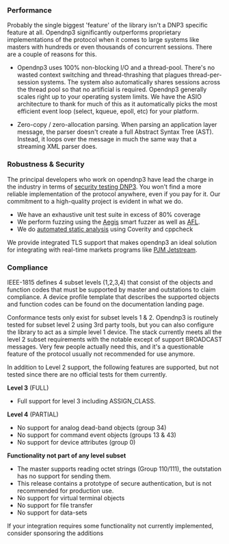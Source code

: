 ### Performance

Probably the single biggest 'feature' of the library isn't a DNP3 specific feature at all. Opendnp3 significantly outperforms
proprietary implementations of the protocol when it comes to large systems like masters with hundreds or even thousands of
concurrent sessions. There are a couple of reasons for this.

* Opendnp3 uses 100% non-blocking I/O and a thread-pool. There's no wasted context switching and thread-thrashing that plagues 
thread-per-session systems.  The system also automatically shares sessions across the thread pool so that no artificial is
required. Opendnp3 generally scales right up to your operating system limits.  We have the ASIO architecture to thank for
much of this as it automatically picks the most efficient event loop (select, kqueue, epoll, etc) for your platform.

* Zero-copy / zero-allocation parsing. When parsing an application layer message, the parser doesn't create a full 
Abstract Syntax Tree (AST). Instead, it loops over the message in much the same way that a streaming XML parser does.

### Robustness & Security

The principal developers who work on opendnp3 have lead the charge in the industry in terms of [security testing DNP3](https://www.automatak.com/robus).
You won't find a more reliable implementation of the protocol anywhere, even if you pay for it. Our commitment to a high-quality 
project is evident in what we do.

* We have an exhaustive unit test suite in excess of 80% coverage
* We perform fuzzing using the [Aegis](https://www.automatak.com/aegis) smart fuzzer as well as [AFL](http://http://lcamtuf.coredump.cx/afl/).
* We do [automated static analysis](https://www.automatak.com/jenkins) using Coverity and cppcheck

We provide integrated TLS support that makes opendnp3 an ideal solution for integrating with real-time markets programs like
[PJM Jetstream](http://www.pjm.com/markets-and-operations/etools/jetstream.aspx).

### Compliance

IEEE-1815 defines 4 subset levels (1,2,3,4) that consist of the objects and function codes that must be supported by master and 
outstations to claim compliance. A device profile template that describes the supported objects and function codes can be found 
on the documentation landing page.

Conformance tests only exist for subset levels 1 & 2. Opendnp3 is routinely tested for subset level 2 using 3rd party tools, but
you can also configure the  library to act as a simple level 1 device. The stack currently meets all the level 2 subset requirements
with the notable except of support BROADCAST messages.  Very few people actually need this, and it's a questionable feature of the
protocol usually not recommended for use anymore.

 In addition to Level 2 support, the following features are supported, but not tested since there are no official tests for them currently.

**Level 3** (FULL)

* Full support for level 3 including ASSIGN_CLASS.

**Level 4** (PARTIAL)

* No support for analog dead-band objects (group 34)
* No support for command event objects (groups 13 & 43)
* No support for device attributes (group 0)

**Functionality not part of any level subset**

* The master supports reading octet strings (Group 110/111), the outstation has no support for sending them.
* This release contains a prototype of secure authentication, but is not recommended for production use.
* No support for virtual terminal objects
* No support for file transfer
* No support for data-sets

If your integration requires some functionality not currently implemented, consider sponsoring the additions

